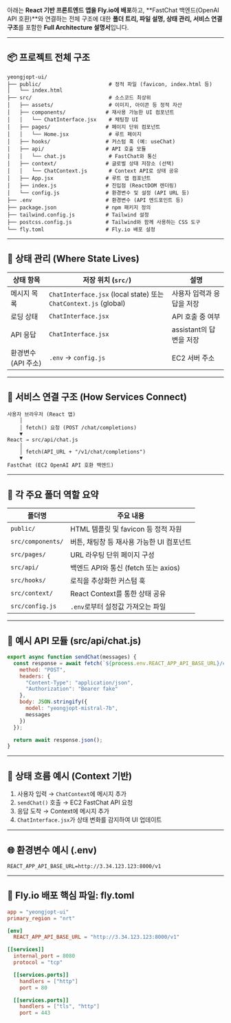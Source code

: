 아래는 **React 기반 프론트엔드 앱을 Fly.io에 배포**하고, \*\*FastChat 백엔드(OpenAI API 호환)\*\*와 연결하는 전체 구조에 대한 **폴더 트리, 파일 설명, 상태 관리, 서비스 연결 구조**를 포함한 **Full Architecture 설명서**입니다.

---

## 📦 프로젝트 전체 구조

```
yeongjopt-ui/
├── public/                      # 정적 파일 (favicon, index.html 등)
│   └── index.html
├── src/                         # 소스코드 최상위
│   ├── assets/                  # 이미지, 아이콘 등 정적 자산
│   ├── components/             # 재사용 가능한 UI 컴포넌트
│   │   └── ChatInterface.jsx    # 채팅창 UI
│   ├── pages/                  # 페이지 단위 컴포넌트
│   │   └── Home.jsx             # 루트 페이지
│   ├── hooks/                  # 커스텀 훅 (예: useChat)
│   ├── api/                    # API 호출 모듈
│   │   └── chat.js              # FastChat와 통신
│   ├── context/                # 글로벌 상태 저장소 (선택)
│   │   └── ChatContext.js       # Context API로 상태 공유
│   ├── App.jsx                 # 루트 앱 컴포넌트
│   ├── index.js                # 진입점 (ReactDOM 렌더링)
│   └── config.js               # 환경변수 및 설정 (API URL 등)
├── .env                        # 환경변수 (API 엔드포인트 등)
├── package.json                # npm 패키지 정의
├── tailwind.config.js          # Tailwind 설정
├── postcss.config.js           # Tailwind와 함께 사용하는 CSS 도구
└── fly.toml                    # Fly.io 배포 설정
```

---

## 🧠 상태 관리 (Where State Lives)

| 상태 항목        | 저장 위치 (`src/`)                                                 | 설명                |
| ------------ | -------------------------------------------------------------- | ----------------- |
| 메시지 목록       | `ChatInterface.jsx` (local state) 또는 `ChatContext.js` (global) | 사용자 입력과 응답을 저장    |
| 로딩 상태        | `ChatInterface.jsx`                                            | API 호출 중 여부       |
| API 응답       | `ChatInterface.jsx`                                            | assistant의 답변을 저장 |
| 환경변수(API 주소) | `.env` → `config.js`                                           | EC2 서버 주소         |

---

## 🔗 서비스 연결 구조 (How Services Connect)

```text
사용자 브라우저 (React 앱)
    │
    │ fetch() 요청 (POST /chat/completions)
    ▼
React → src/api/chat.js
    │
    │ fetch(API_URL + "/v1/chat/completions")
    ▼
FastChat (EC2 OpenAI API 호환 백엔드)
```

---

## 🧩 각 주요 폴더 역할 요약

| 폴더명               | 주요 내용                        |
| ----------------- | ---------------------------- |
| `public/`         | HTML 템플릿 및 favicon 등 정적 자원   |
| `src/components/` | 버튼, 채팅창 등 재사용 가능한 UI 컴포넌트    |
| `src/pages/`      | URL 라우팅 단위 페이지 구성            |
| `src/api/`        | 백엔드 API와 통신 (fetch 또는 axios) |
| `src/hooks/`      | 로직을 추상화한 커스텀 훅               |
| `src/context/`    | React Context를 통한 상태 공유      |
| `src/config.js`   | `.env`로부터 설정값 가져오는 파일        |

---

## 🧪 예시 API 모듈 (src/api/chat.js)

```js
export async function sendChat(messages) {
  const response = await fetch(`${process.env.REACT_APP_API_BASE_URL}/chat/completions`, {
    method: "POST",
    headers: {
      "Content-Type": "application/json",
      "Authorization": "Bearer fake"
    },
    body: JSON.stringify({
      model: "yeongjopt-mistral-7b",
      messages
    })
  });

  return await response.json();
}
```

---

## 🧠 상태 흐름 예시 (Context 기반)

1. 사용자 입력 → `ChatContext`에 메시지 추가
2. `sendChat()` 호출 → EC2 FastChat API 요청
3. 응답 도착 → Context에 메시지 추가
4. `ChatInterface.jsx`가 상태 변화를 감지하여 UI 업데이트

---

## 🌐 환경변수 예시 (.env)

```env
REACT_APP_API_BASE_URL=http://3.34.123.123:8000/v1
```

---

## 🚀 Fly.io 배포 핵심 파일: fly.toml

```toml
app = "yeongjopt-ui"
primary_region = "nrt"

[env]
  REACT_APP_API_BASE_URL = "http://3.34.123.123:8000/v1"

[[services]]
  internal_port = 8080
  protocol = "tcp"

  [[services.ports]]
    handlers = ["http"]
    port = 80

  [[services.ports]]
    handlers = ["tls", "http"]
    port = 443
```
